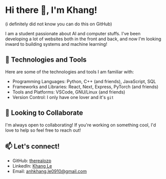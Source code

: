 # Hi there 👋, I'm Khang!

(i definitely did not know you can do this on GitHub)

I am a student passionate about AI and computer stuffs. I've been developing a lot of websites both in the front and back, and now I'm looking inward to building systems and machine learning! 

## 🚀 Technologies and Tools

Here are some of the technologies and tools I am familiar with:

- Programming Languages: Python, C++ (and friends), JavaScript, SQL
- Frameworks and Libraries: React, Next, Express, PyTorch (and friends)
- Tools and Platforms: VSCode, GNU/Linux (and friends)
- Version Control: I only have one lover and it's `git`

## 👯 Looking to Collaborate

I'm always open to collaborating! If you're working on something cool, I'd love to help so feel free to reach out!

## 📫 Let's connect!

- GitHub: [therealozp](https://github.com/therealozp)
- LinkedIn: [Khang Le](https://www.linkedin.com/in/anhkhang-le/)
- Email: anhkhang.le0910@gmail.com


<!--
**therealozp/therealozp** is a ✨ _special_ ✨ repository because its `README.md` (this file) appears on your GitHub profile.

Here are some ideas to get you started:

- 🔭 I’m currently working on ...
- 🌱 I’m currently learning ...
- 👯 I’m looking to collaborate on ...
- 🤔 I’m looking for help with ...
- 💬 Ask me about ...
- 📫 How to reach me: ...
- 😄 Pronouns: ...
- ⚡ Fun fact: ...
-->
